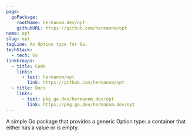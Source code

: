```yaml
---
page:
  goPackage:
    rootName: hermannm.dev/opt
    githubURL: https://github.com/hermannm/opt
name: opt
slug: opt
tagLine: An Option type for Go.
techStack:
  - tech: Go
linkGroups:
  - title: Code
    links:
      - text: hermannm/opt
        link: https://github.com/hermannm/opt
  - title: Docs
    links:
      - text: pkg.go.dev/hermannm.dev/opt
        link: https://pkg.go.dev/hermannm.dev/opt
---
```


A simple Go package that provides a generic Option type: a container that either has a value or is
empty.

